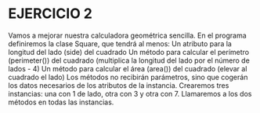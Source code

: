 # EJERCICIO 2
Vamos a mejorar nuestra calculadora geométrica sencilla. En el programa definiremos la clase Square, que tendrá al menos:
Un atributo para la longitud del lado (side) del cuadrado
Un método para calcular el perímetro (perimeter()) del cuadrado (multiplica la longitud del lado por el número de lados - 4)
Un método para calcular el área (area()) del cuadrado (elevar al cuadrado el lado)
Los métodos no recibirán parámetros, sino que cogerán los datos necesarios de los atributos de la instancia.
Crearemos tres instancias: una con 1 de lado, otra con 3 y otra con 7. Llamaremos a los dos métodos en todas las instancias.